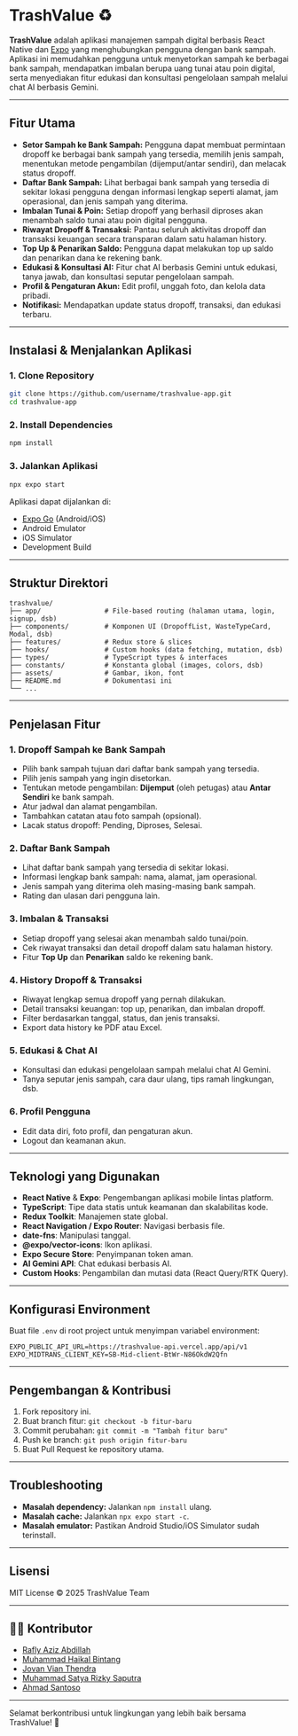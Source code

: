 # TrashValue ♻️

**TrashValue** adalah aplikasi manajemen sampah digital berbasis React Native dan [Expo](https://expo.dev) yang menghubungkan pengguna dengan bank sampah. Aplikasi ini memudahkan pengguna untuk menyetorkan sampah ke berbagai bank sampah, mendapatkan imbalan berupa uang tunai atau poin digital, serta menyediakan fitur edukasi dan konsultasi pengelolaan sampah melalui chat AI berbasis Gemini.

---

## Fitur Utama

- **Setor Sampah ke Bank Sampah:** Pengguna dapat membuat permintaan dropoff ke berbagai bank sampah yang tersedia, memilih jenis sampah, menentukan metode pengambilan (dijemput/antar sendiri), dan melacak status dropoff.
- **Daftar Bank Sampah:** Lihat berbagai bank sampah yang tersedia di sekitar lokasi pengguna dengan informasi lengkap seperti alamat, jam operasional, dan jenis sampah yang diterima.
- **Imbalan Tunai & Poin:** Setiap dropoff yang berhasil diproses akan menambah saldo tunai atau poin digital pengguna.
- **Riwayat Dropoff & Transaksi:** Pantau seluruh aktivitas dropoff dan transaksi keuangan secara transparan dalam satu halaman history.
- **Top Up & Penarikan Saldo:** Pengguna dapat melakukan top up saldo dan penarikan dana ke rekening bank.
- **Edukasi & Konsultasi AI:** Fitur chat AI berbasis Gemini untuk edukasi, tanya jawab, dan konsultasi seputar pengelolaan sampah.
- **Profil & Pengaturan Akun:** Edit profil, unggah foto, dan kelola data pribadi.
- **Notifikasi:** Mendapatkan update status dropoff, transaksi, dan edukasi terbaru.

---

## Instalasi & Menjalankan Aplikasi

### 1. Clone Repository

```bash
git clone https://github.com/username/trashvalue-app.git
cd trashvalue-app
```

### 2. Install Dependencies

```bash
npm install
```

### 3. Jalankan Aplikasi

```bash
npx expo start
```

Aplikasi dapat dijalankan di:

- [Expo Go](https://expo.dev/go) (Android/iOS)
- Android Emulator
- iOS Simulator
- Development Build

---

## Struktur Direktori

```
trashvalue/
├── app/                # File-based routing (halaman utama, login, signup, dsb)
├── components/         # Komponen UI (DropoffList, WasteTypeCard, Modal, dsb)
├── features/           # Redux store & slices
├── hooks/              # Custom hooks (data fetching, mutation, dsb)
├── types/              # TypeScript types & interfaces
├── constants/          # Konstanta global (images, colors, dsb)
├── assets/             # Gambar, ikon, font
├── README.md           # Dokumentasi ini
└── ...
```

---

## Penjelasan Fitur

### 1. **Dropoff Sampah ke Bank Sampah**

- Pilih bank sampah tujuan dari daftar bank sampah yang tersedia.
- Pilih jenis sampah yang ingin disetorkan.
- Tentukan metode pengambilan: **Dijemput** (oleh petugas) atau **Antar Sendiri** ke bank sampah.
- Atur jadwal dan alamat pengambilan.
- Tambahkan catatan atau foto sampah (opsional).
- Lacak status dropoff: Pending, Diproses, Selesai.

### 2. **Daftar Bank Sampah**

- Lihat daftar bank sampah yang tersedia di sekitar lokasi.
- Informasi lengkap bank sampah: nama, alamat, jam operasional.
- Jenis sampah yang diterima oleh masing-masing bank sampah.
- Rating dan ulasan dari pengguna lain.

### 3. **Imbalan & Transaksi**

- Setiap dropoff yang selesai akan menambah saldo tunai/poin.
- Cek riwayat transaksi dan detail dropoff dalam satu halaman history.
- Fitur **Top Up** dan **Penarikan** saldo ke rekening bank.

### 4. **History Dropoff & Transaksi**

- Riwayat lengkap semua dropoff yang pernah dilakukan.
- Detail transaksi keuangan: top up, penarikan, dan imbalan dropoff.
- Filter berdasarkan tanggal, status, dan jenis transaksi.
- Export data history ke PDF atau Excel.

### 5. **Edukasi & Chat AI**

- Konsultasi dan edukasi pengelolaan sampah melalui chat AI Gemini.
- Tanya seputar jenis sampah, cara daur ulang, tips ramah lingkungan, dsb.

### 6. **Profil Pengguna**

- Edit data diri, foto profil, dan pengaturan akun.
- Logout dan keamanan akun.

---

## Teknologi yang Digunakan

- **React Native** & **Expo**: Pengembangan aplikasi mobile lintas platform.
- **TypeScript**: Tipe data statis untuk keamanan dan skalabilitas kode.
- **Redux Toolkit**: Manajemen state global.
- **React Navigation / Expo Router**: Navigasi berbasis file.
- **date-fns**: Manipulasi tanggal.
- **@expo/vector-icons**: Ikon aplikasi.
- **Expo Secure Store**: Penyimpanan token aman.
- **AI Gemini API**: Chat edukasi berbasis AI.
- **Custom Hooks**: Pengambilan dan mutasi data (React Query/RTK Query).

---

## Konfigurasi Environment

Buat file `.env` di root project untuk menyimpan variabel environment:

```
EXPO_PUBLIC_API_URL=https://trashvalue-api.vercel.app/api/v1
EXPO_MIDTRANS_CLIENT_KEY=SB-Mid-client-BtWr-N86OkdW2Qfn
```

---

## Pengembangan & Kontribusi

1. Fork repository ini.
2. Buat branch fitur: `git checkout -b fitur-baru`
3. Commit perubahan: `git commit -m "Tambah fitur baru"`
4. Push ke branch: `git push origin fitur-baru`
5. Buat Pull Request ke repository utama.

---

## Troubleshooting

- **Masalah dependency:** Jalankan `npm install` ulang.
- **Masalah cache:** Jalankan `npx expo start -c`.
- **Masalah emulator:** Pastikan Android Studio/iOS Simulator sudah terinstall.

---

## Lisensi

MIT License © 2025 TrashValue Team

---

## 👨‍💻 Kontributor

- [Rafly Aziz Abdillah](https://github.com/raflytch)
- [Muhammad Haikal Bintang](https://github.com/Haikal18)
- [Jovan Vian Thendra](https://github.com/JovanVian13)
- [Muhammad Satya Rizky Saputra](https://github.com/SatyaRizkySaputra0214)
- [Ahmad Santoso](https://github.com/ahmad-santoso)

---

Selamat berkontribusi untuk lingkungan yang lebih baik bersama TrashValue! 🌱
